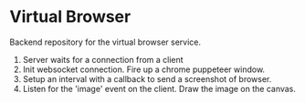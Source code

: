 # Virtual Browser

Backend repository for the virtual browser service.

1. Server waits for a connection from a client
2. Init websocket connection. Fire up a chrome puppeteer window.
3. Setup an interval with a callback to send a screenshot of browser.
4. Listen for the 'image' event on the client. Draw the image on the canvas.
